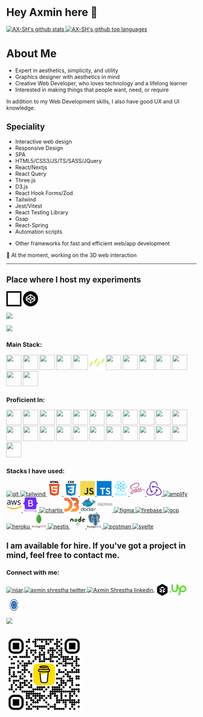 # Hey Axmin here 👋 


<!-- - Software Engineer by trade -->
<!-- - Technoholic and a lifelong learner by nature -->
<!-- - Originally a software engineer, who loves technology and is a lifelong learner-->



<a href="https://github.com/ax-sh">
  <img height="180em" src="https://github-readme-stats.vercel.app/api?username=ax-sh&show_icons=true&theme=merko&count_private=true" alt="AX-SH's github stats" />
  <img height="180em" src="https://github-readme-stats.vercel.app/api/top-langs/?username=ax-sh&theme=merko&layout=compact" alt="AX-SH's github top languages" />
</a>

# About Me

- Expert in aesthetics, simplicity, and utility
- Graphics designer with aesthetics in mind
- Creative Web Developer, who loves technology and a lifelong learner
- Interested in making things that people want, need, or require

<!--
self-taught
**ax-sh/ax-sh** is a ✨ _special_ ✨ repository because its `README.md` (this file) appears on your GitHub profile.
I've got experience with frameworks like React, TailwindCSS, Flask, and a few others that I enjoy.
Here are some ideas to get you started:
I like to work on interesting projects and solve problems people are facing and I have also created a few other projects on my GitHub. 
- 🔭 I’m currently working on ...
- 🌱 I’m currently learning ...
- 👯 I’m looking to collaborate on ...
- 🤔 I’m looking for help with ...
- 💬 Ask me about ...
- 📫 How to reach me: ...
- 😄 Pronouns: ...
- ⚡ Fun fact: ....
-->

<!-- I am a Full-Stack Developer with good knowledge and understanding of UI/UX  -->
In addition to my Web Development skills, I also have good UX and UI knowledge.

<!-- Specialty -->
## Speciality 

- Interactive web design
- Responsive Design
- SPA
- HTML5/CSS3/JS/TS/SASS/JQuery
- React/Nextjs <!--/Nestjs-->
- React Query
- Three.js
- D3.js
- React Hook Forms/Zod
- Tailwind
- Jest/Vitest
- React Testing Library
- Gsap
- React-Spring
- Automation scripts 



<!-- - NX -->
- Other frameworks for fast and efficient web/app development

<!-- Computer Vision
- Python
- OpenCV
- Pandas

 - FastAPI -->

<!--🌱 Aims to learn machine learning for computer vision activities -->

🔭 At the moment, working on the 3D web interaction

<!-- https://www.behance.net/axminshrestha -->
---

## Place where I host my experiments

 [<img src="/icons/codesandbox.svg"  width="40" height="40" />](https://codesandbox.io/u/ax-sh)
 [<img src="/icons/codepen.svg"  width="40" height="40" />](https://codepen.io/ax-sh/)

 
 ![](https://komarev.com/ghpvc/?username=ax-sh)
 
 ![](https://bit.ly/3i1g9F4)


<h3 align="left">Main Stack:</h3>
<p>

<img src="https://cdn.jsdelivr.net/gh/devicons/devicon@latest/icons/react/react-original-wordmark.svg" width="40" height="40" />
<img src="https://cdn.jsdelivr.net/gh/devicons/devicon@latest/icons/nextjs/nextjs-original.svg"  width="40" height="40"/>
<img src="https://cdn.jsdelivr.net/gh/devicons/devicon@latest/icons/vitest/vitest-original.svg"  width="40" height="40" />
<img src="https://cdn.jsdelivr.net/gh/devicons/devicon/icons/storybook/storybook-original.svg"  width="40" height="40" /> 
<img src="https://cdn.jsdelivr.net/gh/devicons/devicon@latest/icons/tailwindcss/tailwindcss-original-wordmark.svg"  width="40" height="40" />

<img src="./icons/drizzle-color.svg" width="40" height="40"/>

<img src="https://cdn.jsdelivr.net/gh/devicons/devicon@latest/icons/webstorm/webstorm-original.svg" width="40" height="40"/>
<img src="https://cdn.jsdelivr.net/gh/devicons/devicon@latest/icons/jira/jira-original-wordmark.svg" width="40" height="40"/>
<img src="https://cdn.jsdelivr.net/gh/devicons/devicon@latest/icons/jupyter/jupyter-original-wordmark.svg"  width="40" height="40" />
<img src="https://cdn.jsdelivr.net/gh/devicons/devicon@latest/icons/streamlit/streamlit-original.svg" width="40" height="40" />
<img src="https://cdn.jsdelivr.net/gh/devicons/devicon@latest/icons/python/python-original-wordmark.svg"  width="40" height="40"/>
<img src="https://cdn.jsdelivr.net/gh/devicons/devicon@latest/icons/anaconda/anaconda-original-wordmark.svg"  width="40" height="40"/>
<img src="https://cdn.jsdelivr.net/gh/devicons/devicon@latest/icons/figma/figma-original.svg" width="40" height="40"/>

</p>

<h3 align="left">Proficient In:</h3>
<p>
  


<img src="https://cdn.jsdelivr.net/gh/devicons/devicon/icons/typescript/typescript-original.svg"  width="40" height="40" />
<img src="https://cdn.jsdelivr.net/gh/devicons/devicon/icons/javascript/javascript-original.svg"  width="40" height="40"/>
<img src="https://cdn.jsdelivr.net/gh/devicons/devicon/icons/html5/html5-plain-wordmark.svg"  width="40" height="40"/>
<img src="https://cdn.jsdelivr.net/gh/devicons/devicon@latest/icons/css3/css3-original-wordmark.svg"  width="40" height="40"/>

<img src="https://cdn.jsdelivr.net/gh/devicons/devicon@latest/icons/threejs/threejs-original-wordmark.svg" width="40" height="40" />
<img src="https://cdn.jsdelivr.net/gh/devicons/devicon/icons/sass/sass-original.svg"  width="40" height="40"/>    
<img src="https://cdn.jsdelivr.net/gh/devicons/devicon@latest/icons/amazonwebservices/amazonwebservices-original-wordmark.svg" width="40" height="40"/> 
<img src="https://cdn.jsdelivr.net/gh/devicons/devicon/icons/apple/apple-original.svg"  width="40" height="40" />
<img src="https://cdn.jsdelivr.net/gh/devicons/devicon/icons/bash/bash-original.svg"  width="40" height="40"/>

<img src="https://cdn.jsdelivr.net/gh/devicons/devicon/icons/git/git-original-wordmark.svg"  width="40" height="40"/>     
<img src="https://cdn.jsdelivr.net/gh/devicons/devicon/icons/graphql/graphql-plain-wordmark.svg"  width="40" height="40"/>       
     
<img src="https://cdn.jsdelivr.net/gh/devicons/devicon/icons/jamstack/jamstack-original-wordmark.svg"  width="40" height="40"/>       

<img src="https://cdn.jsdelivr.net/gh/devicons/devicon/icons/jira/jira-original-wordmark.svg"  width="40" height="40"/>         
<img src="https://cdn.jsdelivr.net/gh/devicons/devicon/icons/jquery/jquery-original-wordmark.svg"  width="40" height="40"/>
<img src="https://cdn.jsdelivr.net/gh/devicons/devicon/icons/jupyter/jupyter-original-wordmark.svg"  width="40" height="40"/>
<img src="https://cdn.jsdelivr.net/gh/devicons/devicon/icons/socketio/socketio-original-wordmark.svg"  width="40" height="40"/>     
<img src="https://cdn.jsdelivr.net/gh/devicons/devicon/icons/sqlite/sqlite-plain-wordmark.svg"  width="40" height="40" />      
    
<img src="https://cdn.jsdelivr.net/gh/devicons/devicon/icons/yarn/yarn-original-wordmark.svg"  width="40" height="40" />

<img src="https://cdn.jsdelivr.net/gh/devicons/devicon@latest/icons/pnpm/pnpm-original-wordmark.svg"  width="40" height="40" />
          
<img src="https://cdn.jsdelivr.net/gh/devicons/devicon/icons/opencv/opencv-original-wordmark.svg" width="40" height="40" />
<img src="https://cdn.jsdelivr.net/gh/devicons/devicon@latest/icons/bun/bun-original.svg" width="40" height="40"  />
<img src="https://cdn.jsdelivr.net/gh/devicons/devicon@latest/icons/sanity/sanity-original.svg" width="40" height="40"/>
<img src="https://cdn.jsdelivr.net/gh/devicons/devicon@latest/icons/reactrouter/reactrouter-original-wordmark.svg" width="40" height="40" />
          
          
</p>


<h3 align="left">Stacks I have used: </h3>
<p align="left"> 
  <a href="https://git-scm.com/" target="_blank" rel="noreferrer"> 
    <img src="https://www.vectorlogo.zone/logos/git-scm/git-scm-icon.svg" alt="git" width="40" height="40"/> 
  </a> 
  <a href="https://tailwindcss.com/" target="_blank" rel="noreferrer"> 
    <img src="https://www.vectorlogo.zone/logos/tailwindcss/tailwindcss-icon.svg" alt="tailwind" width="40" height="40"/> 
  </a> 
  <a href="https://www.w3.org/html/" target="_blank" rel="noreferrer"> 
    <img src="https://raw.githubusercontent.com/devicons/devicon/master/icons/html5/html5-original-wordmark.svg" alt="html5" width="40" height="40"/> 
  </a> 
  <a href="https://www.w3schools.com/css/" target="_blank" rel="noreferrer"> 
    <img src="https://raw.githubusercontent.com/devicons/devicon/master/icons/css3/css3-original-wordmark.svg" alt="css3" width="40" height="40"/> 
  </a> 
  <a href="https://developer.mozilla.org/en-US/docs/Web/JavaScript" target="_blank" rel="noreferrer" > 
    <img src="https://raw.githubusercontent.com/devicons/devicon/master/icons/javascript/javascript-original.svg" alt="javascript" width="40" height="40"/> 
  </a> 
  <a href="https://www.typescriptlang.org/" target="_blank" rel="noreferrer" > 
    <img src="https://raw.githubusercontent.com/devicons/devicon/master/icons/typescript/typescript-original.svg" alt="typescript" width="40" height="40"/> 
  </a> 
  <a href="https://reactjs.org/" target="_blank" rel="noreferrer"> <img src="https://raw.githubusercontent.com/devicons/devicon/master/icons/react/react-original-wordmark.svg" alt="react" width="40" height="40"/> 
  </a> 
  <a href="https://sass-lang.com" target="_blank" rel="noreferrer"> 
    <img src="https://raw.githubusercontent.com/devicons/devicon/master/icons/sass/sass-original.svg" alt="sass" width="40" height="40"/> 
  </a> 
  <a href="https://redux.js.org" target="_blank" rel="noreferrer"> 
    <img src="https://raw.githubusercontent.com/devicons/devicon/master/icons/redux/redux-original.svg" alt="redux" width="40" height="40"/> 
  </a> 
  <a href="https://aws.amazon.com/amplify/" target="_blank" rel="noreferrer" > 
    <img src="https://docs.amplify.aws/assets/logo-dark.svg" alt="amplify" width="40" height="40"/> 
  </a> 
  <a href="https://aws.amazon.com" target="_blank" rel="noreferrer"> 
    <img src="https://raw.githubusercontent.com/devicons/devicon/master/icons/amazonwebservices/amazonwebservices-original-wordmark.svg" alt="aws" width="40" height="40"/> 
  </a> 
  <a href="https://getbootstrap.com" target="_blank" rel="noreferrer"> 
    <img src="https://raw.githubusercontent.com/devicons/devicon/master/icons/bootstrap/bootstrap-plain-wordmark.svg" alt="bootstrap" width="40" height="40"/> 
  </a> 
  <a href="https://www.chartjs.org" target="_blank" rel="noreferrer"> 
      <img src="https://www.chartjs.org/media/logo-title.svg" alt="chartjs" width="40" height="40"/> 
  </a> 
  <a href="https://d3js.org/" target="_blank" rel="noreferrer"> 
        <img src="https://raw.githubusercontent.com/devicons/devicon/master/icons/d3js/d3js-original.svg" alt="d3js" width="40" height="40"/> 
  </a> 
  <a href="https://www.docker.com/" target="_blank" rel="noreferrer"> 
    <img src="https://raw.githubusercontent.com/devicons/devicon/master/icons/docker/docker-original-wordmark.svg" alt="docker" width="40" height="40"/> 
  </a> 
  <a href="https://expressjs.com" target="_blank" rel="noreferrer"> 
    <img src="https://raw.githubusercontent.com/devicons/devicon/master/icons/express/express-original-wordmark.svg" alt="express" width="40" height="40"/> 
  </a> 
  <a href="https://www.figma.com/" target="_blank" rel="noreferrer"> 
    <img src="https://www.vectorlogo.zone/logos/figma/figma-icon.svg" alt="figma" width="40" height="40"/> 
  </a> <a href="https://firebase.google.com/" target="_blank" rel="noreferrer"> <img src="https://www.vectorlogo.zone/logos/firebase/firebase-icon.svg" alt="firebase" width="40" height="40"/> </a> <a href="https://cloud.google.com" target="_blank" rel="noreferrer"> <img src="https://www.vectorlogo.zone/logos/google_cloud/google_cloud-icon.svg" alt="gcp" width="40" height="40"/> </a> <a href="https://heroku.com" target="_blank" rel="noreferrer"> <img src="https://www.vectorlogo.zone/logos/heroku/heroku-icon.svg" alt="heroku" width="40" height="40"/> </a> <a href="https://www.mongodb.com/" target="_blank" rel="noreferrer"> <img src="https://raw.githubusercontent.com/devicons/devicon/master/icons/mongodb/mongodb-original-wordmark.svg" alt="mongodb" width="40" height="40"/> </a> 
  <a href="https://nestjs.com/" target="_blank" rel="noreferrer">
    <img src="https://cdn.jsdelivr.net/gh/devicons/devicon@latest/icons/nestjs/nestjs-original-wordmark.svg" alt="nestjs" width="40" height="40"/> 
  </a> 
<a href="https://nodejs.org" target="_blank" rel="noreferrer"> 
  <img src="https://raw.githubusercontent.com/devicons/devicon/master/icons/nodejs/nodejs-original-wordmark.svg" alt="nodejs" width="40" height="40"/> 
</a> 

<a href="https://www.postgresql.org" target="_blank" rel="noreferrer"> 
  <img src="https://raw.githubusercontent.com/devicons/devicon/master/icons/postgresql/postgresql-original-wordmark.svg" alt="postgresql" width="40" height="40"/> 
</a> 
<a href="https://postman.com" target="_blank" rel="noreferrer"> 
  <img src="https://www.vectorlogo.zone/logos/getpostman/getpostman-icon.svg" alt="postman" width="40" height="40"/> 
</a> 
<a href="https://svelte.dev" target="_blank" rel="noreferrer">
    <img src="https://upload.wikimedia.org/wikipedia/commons/1/1b/Svelte_Logo.svg" alt="svelte" width="40" height="40"/>
  </a>
</p>
 
 ## I am available for hire. If you've got a project in mind, feel free to contact me. 
 
<h3 align="left">Connect with me:</h3>
  <p align="left">
  <a href="https://dev.to/axsh" target="blank">
    <img align="center" src="https://raw.githubusercontent.com/rahuldkjain/github-profile-readme-generator/master/src/images/icons/Social/devto.svg" alt="nijar" height="30" width="40" />
  </a>
  <a href="https://twitter.com/ax___sh" target="blank">
    <img align="center" src="https://raw.githubusercontent.com/rahuldkjain/github-profile-readme-generator/master/src/images/icons/Social/twitter.svg" alt="axmin shrestha twitter" height="30" width="40" />
  </a>
  <a href="https://linkedin.com/in/axmin/" target="blank">
    <img align="center" src="https://raw.githubusercontent.com/rahuldkjain/github-profile-readme-generator/master/src/images/icons/Social/linked-in-alt.svg" alt="Axmin Shrestha linkedin" height="30" width="40" />
  </a>
  <a href="https://app.uxcel.com/ux/axmin" target="blank">
    <img align="center" src="/icons/uxcel.png" alt="Axmin Shrestha uxcel" height="40" width="40" />
  </a>
  <a href="https://www.upwork.com/freelancers/~01d68212e5c7f238fd" target="blank">
    <img align="center" src="/icons/upwork-color.svg" alt="Axmin Shrestha upwork" height="40" width="40" />
  </a>
  <a href="https://calendly.com/ax-sh" target="blank">
    <img align="center" src="/icons/Calendly.svg" alt="Axmin Shrestha Calendly" height="40" width="40" />
  </a>
</p>

<a href="https://www.buymeacoffee.com/axsh">
<img src="https://img.buymeacoffee.com/button-api/?text=Buy me a coffee&emoji=&slug=axsh&button_colour=BD5FFF&font_colour=ffffff&font_family=Lato&outline_colour=000000&coffee_colour=FFDD00" />
</a>
<p style="padding-top:16px">
<a href="[https://linkedin.com/in/axmin/](https://www.buymeacoffee.com/axsh)" target="blank"><img align="center" src="/icons/ax-sh_qr.png" alt="Axmin Shrestha linkedin" height="200" width="200" />
</p>
